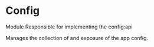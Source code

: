 # Config

Module Responsible for implementing the config:api 

Manages the collection of and exposure of the app config.
